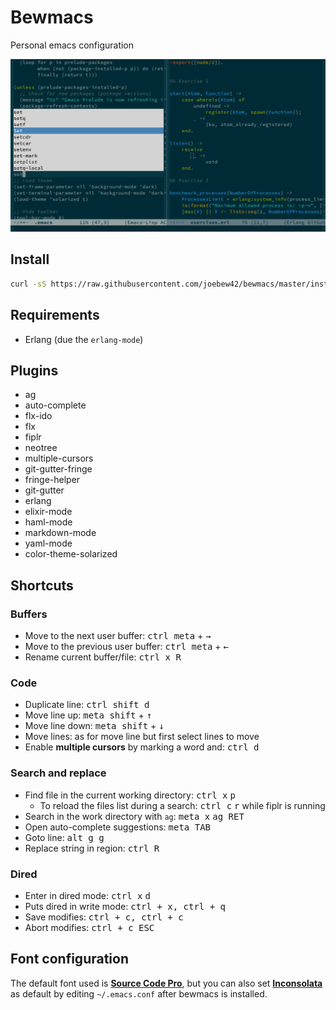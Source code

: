 # Bewmacs

Personal emacs configuration

![bewmacs screenshot](/assets/screen.png?raw=true)

## Install

```sh
curl -sS https://raw.githubusercontent.com/joebew42/bewmacs/master/install.sh | bash
```

## Requirements

 - Erlang (due the `erlang-mode`)

## Plugins

- ag
- auto-complete
- flx-ido
- flx
- fiplr
- neotree
- multiple-cursors
- git-gutter-fringe
- fringe-helper
- git-gutter
- erlang
- elixir-mode
- haml-mode
- markdown-mode
- yaml-mode
- color-theme-solarized

## Shortcuts

### Buffers

- Move to the next user buffer: <kbd>ctrl meta</kbd> + <kbd>→<kbd>
- Move to the previous user buffer: <kbd>ctrl meta</kbd> + <kbd>←<kbd>
- Rename current buffer/file: <kbd>ctrl x R</kbd>

### Code

- Duplicate line: <kbd>ctrl shift d</kbd>
- Move line up: <kbd>meta shift</kbd> + <kbd>↑</kbd>
- Move line down: <kbd>meta shift</kbd> + <kbd>↓</kbd>
- Move lines: as for move line but first select lines to move
- Enable **multiple cursors** by marking a word and: <kbd>ctrl d</kbd>

### Search and replace

- Find file in the current working directory: <kbd>ctrl x</kbd> <kbd>p</kbd>
  - To reload the files list during a search: <kbd>ctrl c</kbd> <kbd>r</kbd> while fiplr is running
- Search in the work directory with `ag`: <kbd>meta x</kbd> <kbd>ag RET</kbd>
- Open auto-complete suggestions: <kbd>meta TAB</kbd>
- Goto line: <kbd>alt g g</kbd>
- Replace string in region: <kbd>ctrl R</kbd>

### Dired

- Enter in dired mode: <kbd>ctrl x</kbd> <kbd>d</kbd>
- Puts dired in write mode: <kbd>ctrl + x, ctrl + q</kbd>
- Save modifies: <kbd>ctrl + c, ctrl + c</kbd>
- Abort modifies: <kbd>ctrl + c ESC</kbd>

## Font configuration

The default font used is [__Source Code Pro__](https://github.com/adobe-fonts/source-code-pro), but you can also set [__Inconsolata__](https://fonts.google.com/specimen/Inconsolata) as default by editing `~/.emacs.conf` after bewmacs is installed.

